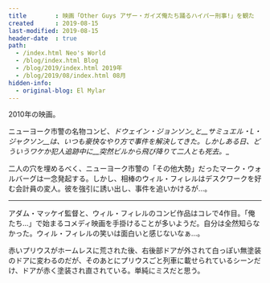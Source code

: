 ```yaml
---
title        : 映画「Other Guys アザー・ガイズ俺たち踊るハイパー刑事!」を観た
created      : 2019-08-15
last-modified: 2019-08-15
header-date  : true
path:
  - /index.html Neo's World
  - /blog/index.html Blog
  - /blog/2019/index.html 2019年
  - /blog/2019/08/index.html 08月
hidden-info:
  - original-blog: El Mylar
---
```


2010年の映画。

ニューヨーク市警の名物コンビ、_ドウェイン・ジョンソン_と__サミュエル・L・ジャクソン__は、いつも豪快なやり方で事件を解決してきた。しかしある日、どういうワケか犯人追跡中に__突然ビルから飛び降りて二人とも死去。__

二人の穴を埋めるべく、ニューヨーク市警の「その他大勢」だったマーク・ウォルバーグは一念発起する。しかし、相棒のウィル・フィレルはデスクワークを好む会計員の変人。彼を強引に誘い出し、事件を追いかけるが…。

---

アダム・マッケイ監督と、ウィル・フィレルのコンビ作品はコレで4作目。「俺たち…」で始まるコメディ映画を手掛けることが多いようだ。自分は全然知らなかった。ウィル・フィレルの笑いは面白いと感じないなぁ…。

赤いプリウスがホームレスに荒された後、右後部ドアが外されて白っぽい無塗装のドアに変わるのだが、そのあとにプリウスごと列車に載せられているシーンだけ、ドアが赤く塗装され直されている。単純にミスだと思う。
